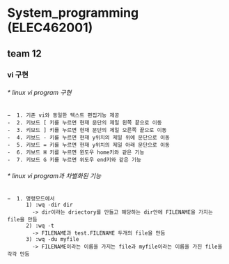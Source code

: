 # System_programming (ELEC462001)
## team 12


### vi 구현
###### * linux vi program 구현
    −  1. 기존 vi와 동일한 텍스트 편집기능 제공
    -  2. 키보드 [ 키를 누르면 현재 문단의 제일 왼쪽 끝으로 이동
    -  3. 키보드 ] 키를 누르면 현재 문단의 제일 오른쪽 끝으로 이동
    -  4. 키보드 - 키를 누르면 현재 y위치의 제일 위에 문단으로 이동
    -  5. 키보드 = 키를 누르면 현재 y위치의 제일 아래 문단으로 이동
    -  6. 키보드 H 키를 누르면 윈도우 home키와 같은 기능
    -  7. 키보드 G 키를 누르면 위도우 end키와 같은 기능
    
###### * linux vi program과 차별화된 기능
    −  1. 명령모드에서
          1) :wq -dir dir 
            -> dir이라는 driectory를 만들고 해당하는 dir안에 FILENAME을 가지는 file을 만듬
          2) :wq -t
            -> FILENAME과 test.FILENAME 두개의 file을 만듬
          3) :wq -du myfile
            -> FILENAME이라는 이름을 가지는 file과 myfile이라는 이름을 가진 file을 각각 만듬
